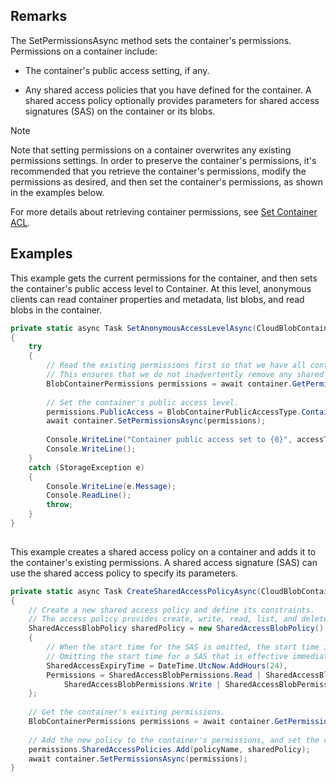 ## Remarks  
 The SetPermissionsAsync method sets the container's permissions. Permissions on a container include:  
  
-   The container's public access setting, if any.  
  
-   Any shared access policies that you have defined for the container. A shared access policy optionally provides parameters for shared access signatures (SAS) on the container or its blobs.  
  
> [!NOTE]
>  Note that setting permissions on a container overwrites any existing permissions settings. In order to preserve the container's permissions, it's recommended that you retrieve the container's permissions, modify the permissions as desired, and then set the container's permissions, as shown in the examples below.  
  
 For more details about retrieving container permissions, see [Set Container ACL](../Topic/Set%20Container%20ACL.md).  
  
## Examples  
 This example gets the current permissions for the container, and then sets the container's public access level to Container. At this level, anonymous clients can read container properties and metadata, list blobs, and read blobs in the container.  
  
```c#  
private static async Task SetAnonymousAccessLevelAsync(CloudBlobContainer container, BlobContainerPublicAccessType accessType)  
{  
    try  
    {  
        // Read the existing permissions first so that we have all container permissions.   
        // This ensures that we do not inadvertently remove any shared access policies while setting the public access level.  
        BlobContainerPermissions permissions = await container.GetPermissionsAsync();  
  
        // Set the container's public access level.  
        permissions.PublicAccess = BlobContainerPublicAccessType.Container;  
        await container.SetPermissionsAsync(permissions);  
  
        Console.WriteLine("Container public access set to {0}", accessType.ToString());  
        Console.WriteLine();  
    }  
    catch (StorageException e)  
    {  
        Console.WriteLine(e.Message);  
        Console.ReadLine();  
        throw;  
    }  
}  
  
```  
  
 This example creates a shared access policy on a container and adds it to the container's existing permissions. A shared access signature (SAS) can use the shared access policy to specify its parameters.  
  
```c#  
private static async Task CreateSharedAccessPolicyAsync(CloudBlobContainer container, string policyName)  
{  
    // Create a new shared access policy and define its constraints.  
    // The access policy provides create, write, read, list, and delete permissions.  
    SharedAccessBlobPolicy sharedPolicy = new SharedAccessBlobPolicy()  
    {  
        // When the start time for the SAS is omitted, the start time is assumed to be the time when the storage service receives the request.   
        // Omitting the start time for a SAS that is effective immediately helps to avoid clock skew.  
        SharedAccessExpiryTime = DateTime.UtcNow.AddHours(24),  
        Permissions = SharedAccessBlobPermissions.Read | SharedAccessBlobPermissions.List |  
            SharedAccessBlobPermissions.Write | SharedAccessBlobPermissions.Create | SharedAccessBlobPermissions.Delete  
    };  
  
    // Get the container's existing permissions.  
    BlobContainerPermissions permissions = await container.GetPermissionsAsync();  
  
    // Add the new policy to the container's permissions, and set the container's permissions.  
    permissions.SharedAccessPolicies.Add(policyName, sharedPolicy);  
    await container.SetPermissionsAsync(permissions);  
}  
  
```